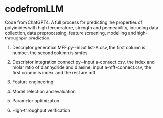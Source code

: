 # codefromLLM
Code from ChatGPT4. A full process for predicting the properties of polyimides with high temperature, strength and permeability, including data collection, data preprocessing, feature screening, modelling and high-throughput prediction.
1. Descriptor generation
MFF.py--input list-A.csv, the first column is number, the second column is smiles
2. Descriptor integration
connect.py--input a-connect.csv, the index and molar ratio of dianhydride and diamine; input a-mff-connect.csv, the first column is index, and the rest are mff
3. Feature engineering

4. Model selection and evaluation

5. Parameter optimization

6. High-throughput verification

